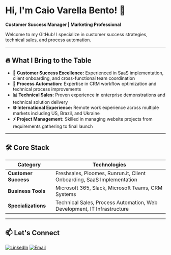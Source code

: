 # Hi, I'm Caio Varella Bento! 👋
**Customer Success Manager | Marketing Professional**

Welcome to my GitHub! I specialize in customer success strategies, technical sales, and process automation.

---

## 🔥 What I Bring to the Table
- **🎯 Customer Success Excellence:** Experienced in SaaS implementation, client onboarding, and cross-functional team coordination
- **🚀 Process Automation:** Expertise in CRM workflow optimization and technical process improvements
- **📊 Technical Sales:** Proven experience in enterprise demonstrations and technical solution delivery
- **🌐 International Experience:** Remote work experience across multiple markets including US, Brazil, and Ukraine
- **⚡ Project Management:** Skilled in managing website projects from requirements gathering to final launch

---

## 🛠️ Core Stack
| **Category**           | **Technologies**                                                                 |
|------------------------|---------------------------------------------------------------------------------|
| **Customer Success**   | Freshsales, Ploomes, Runrun.it, Client Onboarding, SaaS Implementation         |
| **Business Tools**     | Microsoft 365, Slack, Microsoft Teams, CRM Systems                    |
| **Specializations**    | Technical Sales, Process Automation, Web Development, IT Infrastructure        |

---

## 📫 Let's Connect

[![LinkedIn](https://img.shields.io/badge/LinkedIn-Connect%20Professionally-blue?logo=linkedin)](https://linkedin.com/in/vrlbento)
[![Email](https://img.shields.io/badge/Email-Collaborate%20Ideas-red?logo=gmail)](mailto:caiovarella13@gmail.com)
